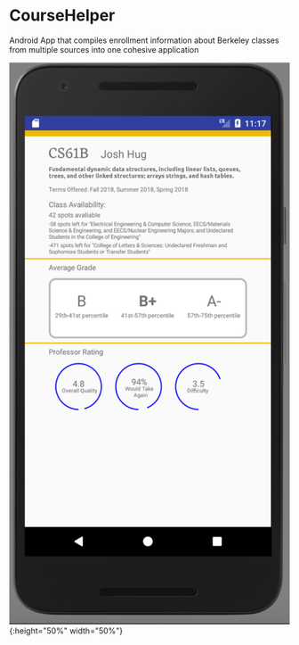# CourseHelper
Android App that compiles enrollment information about Berkeley classes from multiple sources into one cohesive application

![Alt text](app/src/main/res/drawable/details.png?raw=true){:height="50%" width="50%"}
